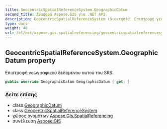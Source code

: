 ```yaml
---
title: GeocentricSpatialReferenceSystem.GeographicDatum
second_title: Αναφορά Aspose.GIS για .NET API
description: GeocentricSpatialReferenceSystem ιδιοκτησία. Επιστροφή γεωγραφικού δεδομένου αυτού του SRS.
type: docs
weight: 40
url: /el/net/aspose.gis.spatialreferencing/geocentricspatialreferencesystem/geographicdatum/
---
```

## GeocentricSpatialReferenceSystem.GeographicDatum property

Επιστροφή γεωγραφικού δεδομένου αυτού του SRS.

```csharp
public override GeographicDatum GeographicDatum { get; }
```

### Δείτε επίσης

* class [GeographicDatum](../../geographicdatum/)
* class [GeocentricSpatialReferenceSystem](../)
* χώρος ονομάτων [Aspose.Gis.SpatialReferencing](../../geocentricspatialreferencesystem/)
* συνέλευση [Aspose.GIS](../../../)


